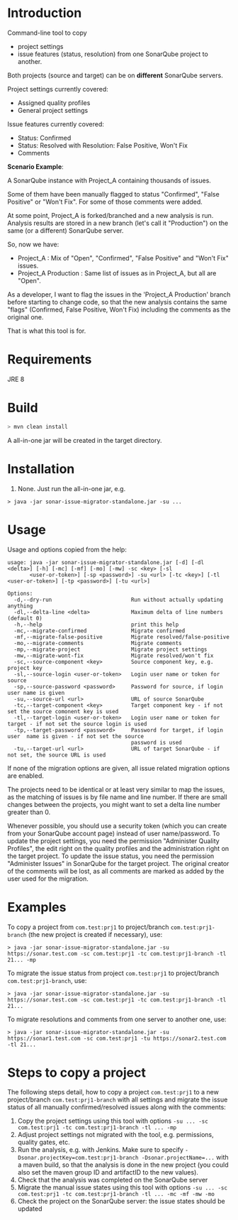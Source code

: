 # Introduction

Command-line tool to copy
* project settings 
* issue features (status, resolution) from one SonarQube project to another. 

Both projects (source and target) can be on **different** SonarQube servers.

Project settings currently covered:

- Assigned quality profiles
- General project settings

Issue features currently covered:

- Status: Confirmed
- Status: Resolved with Resolution: False Positive, Won't Fix
- Comments

**Scenario Example**:

A SonarQube instance with Project_A containing thousands of issues. 

Some of them have been manually flagged to status "Confirmed", "False Positive" or "Won't Fix". For some of those comments were added.

At some point, Project_A is forked/branched and a new analysis is run. Analysis results are stored in a new branch (let's call it "Production") 
on the same (or a different) SonarQube server.
 
So, now we have:

- Project_A : Mix of "Open", "Confirmed", "False Positive" and "Won't Fix" issues.
- Project_A Production : Same list of issues as in Project_A, but all are "Open".
  
As a developer, I want to flag the issues in the 'Project_A Production' branch before starting to change code, so that the new analysis contains the same "flags" 
(Confirmed, False Positive, Won't Fix) including the comments as the original one.

That is what this tool is for. 

# Requirements

JRE 8

# Build

```sh
> mvn clean install
```

A all-in-one jar will be created in the target directory.

# Installation

1. None. Just run the all-in-one jar, e.g. 

```
> java -jar sonar-issue-migrator-standalone.jar -su ...
```

# Usage

Usage and options copied from the help:

```
usage: java -jar sonar-issue-migrator-standalone.jar [-d] [-dl <delta>] [-h] [-mc] [-mf] [-mo] [-mw] -sc <key> [-sl
       <user-or-token>] [-sp <password>] -su <url> [-tc <key>] [-tl <user-or-token>] [-tp <password>] [-tu <url>]

Options:
  -d,--dry-run                         Run without actually updating anything
  -dl,--delta-line <delta>             Maximum delta of line numbers (default 0)
  -h,--help                            print this help
  -mc,--migrate-confirmed              Migrate confirmed
  -mf,--migrate-false-positive         Migrate resolved/false-positive
  -mo,--migrate-comments               Migrate comments
  -mp,--migrate-project                Migrate project settings
  -mw,--migrate-wont-fix               Migrate resolved/won't fix
  -sc,--source-component <key>         Source component key, e.g. project key
  -sl,--source-login <user-or-token>   Login user name or token for source
  -sp,--source-password <password>     Password for source, if login user name is given
  -su,--source-url <url>               URL of source SonarQube
  -tc,--target-component <key>         Target component key - if not set the source comonent key is used
  -tl,--target-login <user-or-token>   Login user name or token for target - if not set the source login is used
  -tp,--target-password <password>     Password for target, if login user  name is given - if not set the source
                                       password is used
  -tu,--target-url <url>               URL of target SonarQube - if not set, the source URL is used
```

If none of the migration options are given, all issue related migration options are enabled.

The projects need to be identical or at least very similar to map the issues, as the matching of issues is by file name and line number.
If there are small changes between the projects, you might want to set a delta line number greater than 0.

Whenever possible, you should use a security token (which you can create from your SonarQube account page) instead of user name/password.
To update the project settings, you need the permission "Administer Quality Profiles", the edit right on the quality profiles and the administration right on the target project. 
To update the issue status, you need the permission "Administer Issues" in SonarQube for the target project.
The original creator of the comments will be lost, as all comments are marked as added by the user used for the migration.

# Examples

To copy a project from `com.test:prj1` to project/branch `com.test:prj1-branch` (the new project is created if necessary), use:

```
> java -jar sonar-issue-migrator-standalone.jar -su https://sonar.test.com -sc com.test:prj1 -tc com.test:prj1-branch -tl 21... -mp
```

To migrate the issue status from project `com.test:prj1` to project/branch `com.test:prj1-branch`, use:

```
> java -jar sonar-issue-migrator-standalone.jar -su https://sonar.test.com -sc com.test:prj1 -tc com.test:prj1-branch -tl 21...
```

To migrate resolutions and comments from one server to another one, use:

```
> java -jar sonar-issue-migrator-standalone.jar -su https://sonar1.test.com -sc com.test:prj1 -tu https://sonar2.test.com -tl 21...
```

# Steps to copy a project

The following steps detail, how to copy a project `com.test:prj1` to a new project/branch `com.test:prj1-branch` with all settings and migrate the issue status of all manually confirmed/resolved issues along with the comments:

1. Copy the project settings using this tool with options `-su ... -sc com.test:prj1 -tc com.test:prj1-branch -tl ... -mp`
2. Adjust project settings not migrated with the tool, e.g. permissions, quality gates, etc.
3. Run the analysis, e.g. with Jenkins. Make sure to specify `-Dsonar.projectKey=com.test:prj1-branch -Dsonar.projectName=...` with a maven build, so that the analysis is done in the new project (you could also set the maven group ID and artifactID to the new values).
4. Check that the analysis was completed on the SonarQube server
5. Migrate the manual issue states using this tool with options `-su ... -sc com.test:prj1 -tc com.test:prj1-branch -tl ... -mc -mf -mw -mo`
6. Check the project on the SonarQube server: the issue states should be updated


